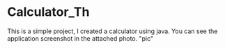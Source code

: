 # Calculator_Th
This is a simple project, I created a calculator using java. 
You can see the application screenshot in the attached photo. "pic"
